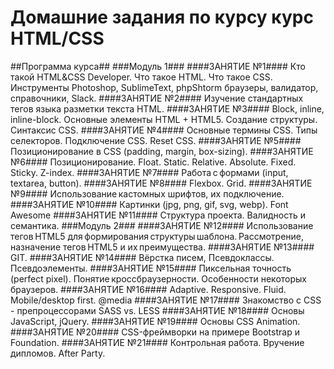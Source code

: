 # Домашние задания по курсу курс HTML/CSS

##Программа курса##
###Модуль 1###
####ЗАНЯТИЕ №1####
Кто такой HTML&CSS Developer. Что такое HTML. Что такое CSS. Инструменты Photoshop, SublimeText, phpShtorm браузеры, валидатор, справочники, Slack.
####ЗАНЯТИЕ №2####
Изучение стандартных тегов языка разметки текста HTML.
####ЗАНЯТИЕ №3####
Block, inline, inline-block. Основные элементы HTML + HTML5. Создание структуры. Синтаксис CSS.
####ЗАНЯТИЕ №4####
Основные термины CSS. Типы селекторов. Подключение CSS. Reset CSS.
####ЗАНЯТИЕ №5####
Позиционирование в СSS (padding, margin, box-sizing).
####ЗАНЯТИЕ №6####
Позиционирование. Float. Static. Relative. Absolute. Fixed. Sticky. Z-index.
####ЗАНЯТИЕ №7####
Работа с формами (input, textarea, button).
####ЗАНЯТИЕ №8####
Flexbox. Grid.
####ЗАНЯТИЕ №9####
Использование кастомных шрифтов, их подключение.
####ЗАНЯТИЕ №10####
Картинки (jpg, png, gif, svg, webp). Font Awesome
####ЗАНЯТИЕ №11####
Структура проекта. Валидность и семантика.
###Модуль 2###
####ЗАНЯТИЕ №12####
Использование тегов HTML5 для формирования структуры шаблона. Рассмотрение, назначение тегов HTML5 и их преимущества.
####ЗАНЯТИЕ №13####
GIT.
####ЗАНЯТИЕ №14####
Вёрстка писем, Псевдоклассы. Псевдоэлементы.
####ЗАНЯТИЕ №15####
Пиксельная точность (perfect pixel). Понятие кроссбраузерности. Особенности некоторых браузеров.
####ЗАНЯТИЕ №16####
Adaptive. Responsive. Fluid. Mobile/desktop first. @media
####ЗАНЯТИЕ №17####
Знакомство с CSS - препроцеcсорами SASS vs. LESS
####ЗАНЯТИЕ №18####
Основы JavaScript, jQuery.
####ЗАНЯТИЕ №19####
Основы CSS Animation.
####ЗАНЯТИЕ №20####
CSS-фреймворки на примере Bootstrap и Foundation.
####ЗАНЯТИЕ №21####
Контрольная работа. Вручение дипломов. After Party.
